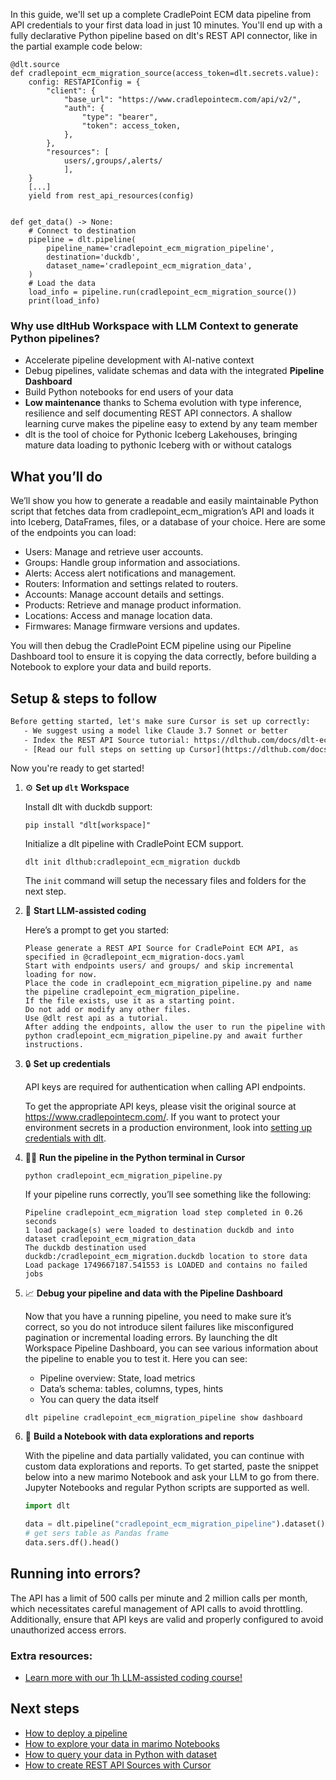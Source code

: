 In this guide, we'll set up a complete CradlePoint ECM data pipeline from API credentials to your first data load in just 10 minutes. You'll end up with a fully declarative Python pipeline based on dlt's REST API connector, like in the partial example code below:

```python-outcome
@dlt.source
def cradlepoint_ecm_migration_source(access_token=dlt.secrets.value):
    config: RESTAPIConfig = {
        "client": {
            "base_url": "https://www.cradlepointecm.com/api/v2/",
            "auth": {
                "type": "bearer",
                "token": access_token,
            },
        },
        "resources": [
            users/,groups/,alerts/
            ],
    }
    [...]
    yield from rest_api_resources(config)


def get_data() -> None:
    # Connect to destination
    pipeline = dlt.pipeline(
        pipeline_name='cradlepoint_ecm_migration_pipeline',
        destination='duckdb',
        dataset_name='cradlepoint_ecm_migration_data', 
    )
    # Load the data
    load_info = pipeline.run(cradlepoint_ecm_migration_source())
    print(load_info) 
```

### Why use dltHub Workspace with LLM Context to generate Python pipelines?

- Accelerate pipeline development with AI-native context
- Debug pipelines, validate schemas and data with the integrated **Pipeline Dashboard**
- Build Python notebooks for end users of your data
- **Low maintenance** thanks to Schema evolution with type inference, resilience and self documenting REST API connectors. A shallow learning curve makes the pipeline easy to extend by any team member
- dlt is the tool of choice for Pythonic Iceberg Lakehouses, bringing mature data loading to pythonic Iceberg with or without catalogs

## What you’ll do

We’ll show you how to generate a readable and easily maintainable Python script that fetches data from cradlepoint_ecm_migration’s API and loads it into Iceberg, DataFrames, files, or a database of your choice. Here are some of the endpoints you can load:

- Users: Manage and retrieve user accounts.
- Groups: Handle group information and associations.
- Alerts: Access alert notifications and management.
- Routers: Information and settings related to routers.
- Accounts: Manage account details and settings.
- Products: Retrieve and manage product information.
- Locations: Access and manage location data.
- Firmwares: Manage firmware versions and updates.

You will then debug the CradlePoint ECM pipeline using our Pipeline Dashboard tool to ensure it is copying the data correctly, before building a Notebook to explore your data and build reports.

## Setup & steps to follow

```default
Before getting started, let's make sure Cursor is set up correctly:
   - We suggest using a model like Claude 3.7 Sonnet or better
   - Index the REST API Source tutorial: https://dlthub.com/docs/dlt-ecosystem/verified-sources/rest_api/ and add it to context as **@dlt rest api**
   - [Read our full steps on setting up Cursor](https://dlthub.com/docs/dlt-ecosystem/llm-tooling/cursor-restapi#23-configuring-cursor-with-documentation)
```

Now you're ready to get started!

1. ⚙️ **Set up `dlt` Workspace**
    
    Install dlt with duckdb support:
    ```shell
    pip install "dlt[workspace]"
    ```

    Initialize a dlt pipeline with CradlePoint ECM support.
    ```shell
    dlt init dlthub:cradlepoint_ecm_migration duckdb
    ```

    The `init` command will setup the necessary files and folders for the next step.
    
2. 🤠 **Start LLM-assisted coding**
    
    Here’s a prompt to get you started:
    
    ```prompt
    Please generate a REST API Source for CradlePoint ECM API, as specified in @cradlepoint_ecm_migration-docs.yaml 
    Start with endpoints users/ and groups/ and skip incremental loading for now. 
    Place the code in cradlepoint_ecm_migration_pipeline.py and name the pipeline cradlepoint_ecm_migration_pipeline. 
    If the file exists, use it as a starting point. 
    Do not add or modify any other files. 
    Use @dlt rest api as a tutorial. 
    After adding the endpoints, allow the user to run the pipeline with python cradlepoint_ecm_migration_pipeline.py and await further instructions.
    ```

    
3. 🔒 **Set up credentials** 
    
    API keys are required for authentication when calling API endpoints.
    
    To get the appropriate API keys, please visit the original source at https://www.cradlepointecm.com/.
    If you want to protect your environment secrets in a production environment, look into [setting up credentials with dlt](https://dlthub.com/docs/walkthroughs/add_credentials).
    
4. 🏃‍♀️ **Run the pipeline in the Python terminal in Cursor**
    
    ```shell
    python cradlepoint_ecm_migration_pipeline.py
    ```
    
    If your pipeline runs correctly, you’ll see something like the following:
    
    ```shell
    Pipeline cradlepoint_ecm_migration load step completed in 0.26 seconds
    1 load package(s) were loaded to destination duckdb and into dataset cradlepoint_ecm_migration_data
    The duckdb destination used duckdb:/cradlepoint_ecm_migration.duckdb location to store data
    Load package 1749667187.541553 is LOADED and contains no failed jobs
    ```
    
5. 📈 **Debug your pipeline and data with the Pipeline Dashboard**

    Now that you have a running pipeline, you need to make sure it’s correct, so you do not introduce silent failures like misconfigured pagination or incremental loading errors. By launching the dlt Workspace Pipeline Dashboard, you can see various information about the pipeline to enable you to test it. Here you can see:
    - Pipeline overview: State, load metrics
    - Data’s schema: tables, columns, types, hints
    - You can query the data itself
    
    ```shell
    dlt pipeline cradlepoint_ecm_migration_pipeline show dashboard
    ```
    
6. 🐍 **Build a Notebook with data explorations and reports**

    With the pipeline and data partially validated, you can continue with custom data explorations and reports. To get started, paste the snippet below into a new marimo Notebook and ask your LLM to go from there. Jupyter Notebooks and regular Python scripts are supported as well.

    
    ```python
    import dlt

   data = dlt.pipeline("cradlepoint_ecm_migration_pipeline").dataset()
   # get sers table as Pandas frame
   data.sers.df().head()
    ```

## Running into errors?

The API has a limit of 500 calls per minute and 2 million calls per month, which necessitates careful management of API calls to avoid throttling. Additionally, ensure that API keys are valid and properly configured to avoid unauthorized access errors.

### Extra resources:

- [Learn more with our 1h LLM-assisted coding course!](https://www.youtube.com/watch?v=GGid70rnJuM)

## Next steps

- [How to deploy a pipeline](https://dlthub.com/docs/walkthroughs/deploy-a-pipeline)
- [How to explore your data in marimo Notebooks](https://dlthub.com/docs/general-usage/dataset-access/marimo)
- [How to query your data in Python with dataset](https://dlthub.com/docs/general-usage/dataset-access/dataset)
- [How to create REST API Sources with Cursor](https://dlthub.com/docs/dlt-ecosystem/llm-tooling/cursor-restapi)
